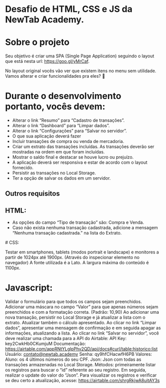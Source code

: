 <h1>Desafio de HTML, CSS e JS da NewTab Academy.</h1>

# Sobre o projeto
Seu objetivo é criar uma SPA (Single Page Application) seguindo o layout que está nesta url: https://goo.gl/yMrCaf.

No layout original vocês vão ver que existem itens no menu sem utilidade. Vamos alterar e criar funcionalidades pra eles? 🙂

# Durante o desenvolvimento portanto, vocês devem:

<ul>
  <li>Alterar o link “Resumo” para “Cadastro de transações”.</li>
<li>Alterar o link “Dashboard” para “Limpar dados”.</li>
<li>Alterar o link “Configurações” para “Salvar no servidor”.</li>
<li>O que sua aplicação deverá fazer</li>
<li>Incluir transações de compra ou venda de mercadoria.</li>
<li>Criar um extrato das transações incluídas. As transações deverão ser mostradas na ordem em que foram incluídas.</li>
<li>Mostrar o saldo final e destacar se houve lucro ou prejuízo.</li>
<li>A aplicação deverá ser responsiva e estar de acordo com o layout fornecido.</li>
<li>Persistir as transações no Local Storage.</li>
<li>Ter a opção de salvar os dados em um servidor.</li>
</ul>

<h2> Outros requisitos </h2>
<h2> HTML: </h2>
<ul>
  <li> As opções do campo “Tipo de transação” são: Compra e Venda. </li>
<li> Caso não exista nenhuma transação cadastrada, adicione a mensagem “Nenhuma transação cadastrada.” na lista do Extrato. </li>
</ul>
# CSS:

Testar em smartphones, tablets (modos portrait e landscape) e monitores a partir de 1024px até 1900px. (Através do inspecionar elemento no navegador)
A fonte utilizada é a Lato.
A largura máxima do conteúdo é 1100px.

# Javascript:

Validar o formulário para que todos os campos sejam preenchidos.
Adicionar uma máscara no campo “Valor” para que apenas números sejam preenchidos e com a formatação correta. (Padrão: 10,90)
Ao adicionar uma nova transação, persistir no Local Storage e já atualizar a lista com o extrato. Atualizar também o cálculo apresentado.
Ao clicar no link “Limpar dados”, apresentar uma mensagem de confirmação e em seguida apagar as informações, atualizando a lista.
Ao clicar no link “Salvar no servidor”, você deve realizar uma chamada para a API do Airtable:
API Key: key2CwkHb0CKumjuM
Documentação: https://airtable.com/appRNtYLglpPhv2QD/api/docs#curl/table:historico:list
Usuário: contato@newtab.academy
Senha: qy9hfCHacwfH6PB
Valores:
Aluno: os 4 últimos números do seu CPF.
Json: Json com todas as transações armazenadas no Local Storage.
Métodos: primeiramente listar os registros para buscar o “id” referente ao seu registro. Em seguida, realizar o update do valor do “Json”.
Para visualizar os registros e verificar se deu certo a atualização, acesse: https://airtable.com/shrgRkjwA8uitAY3s
